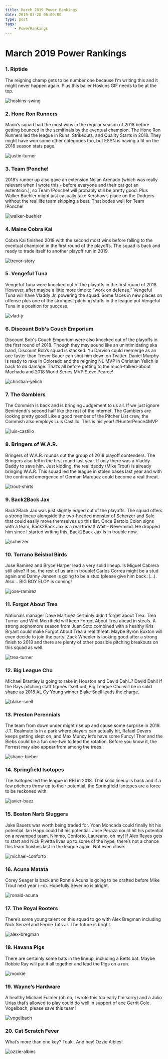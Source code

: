 ```yaml
---
title: March 2019 Power Rankings
date: 2019-03-28 06:00:00
type: post
tags:
    - PowerRankings
---
```


# March 2019 Power Rankings

### 1.  Riptide   
The reigning champ gets to be number one because I’m writing this and it might never happen again. Plus this baller Hoskins GIF needs to be at the top.

![hoskins-swing](https://i.redd.it/rd3hf9ihk6o21.gif)
### 2. Hone Ron Runners
Mario’s squad had the most wins in the regular season of 2018 before getting bounced in the semifinals by the eventual champion. The Hone Ron Runners led the league in Runs, Strikeouts, and Quality Starts in 2018. They might have won some other categories too, but ESPN is having a fit on the 2018 season stats page.

![justin-turner](http://mlb.mlb.com/images/2/4/0/299396240/102018_dugout_reaction_machado_bunt.gif)
### 3. Team !Ponche!
2018’s runner up also gave an extension Nolan Arenado (which was really relevant when I wrote this - before everyone and their cat got an extentsion.), so Team !Ponche! will probably still be pretty good. Plus Walker Buehler might just casually take Kershaw’s place on the Dodgers without the real life team skipping a beat. That bodes well for Team !Ponche!

![walker-buehler](http://mlb.mlb.com/images/0/2/0/299426020/102018_gif_buehler_reaction.gif)
### 4. Maine Cobra Kai
Cobra Kai finished 2018 with the second most wins before falling to the eventual champion in the first round of the playoffs. The squad is back and ready to trade itself to another playoff run in 2019.

![trevor-story](http://mlb.mlb.com/images/4/7/6/289073476/080518_col_story_eye_movement.gif)
### 5. Vengeful Tuna
Vengeful Tuna were knocked out of the playoffs in the first round of 2018. However, after maybe a little more time to “work on defense,” Vengeful Tuna will have Vladdy Jr. powering the squad. Some faces in new places on offense plus one of the strongest pitching staffs in the league put Vengeful Tuna in a position for success.

![vlad-jr](http://mlb.mlb.com/images/7/6/2/269875762/032818_blue_jays_gif_mid.gif)
### 6. Discount Bob's Couch Emporium
Discount Bob's Couch Emporium were also knocked out of the playoffs in the first round of 2018. Though they may sound like an unintimidating ska band, Discount Bob’s squad is stacked. Yu Darvish could reemerge as an ace faster than Trevor Bauer can shut him down on Twitter. Daniel Murphy is ready to rake in Colorado and the reigning NL MVP in Christian Yelich is back to do damage. That’s all before getting to the much-talked-about Machado and 2018 World Series MVP Steve Pearce!

![christian-yelich](http://mlb.mlb.com/images/4/0/4/299395404/102018_yelich_rounding_second.gif)
### 7. The Gamblers
The Commish is back and is bringing Judgement to us all. If we just ignore Benintendi’s second half like the rest of the internet, The Gamblers are looking pretty good! Like a good member of the Pitcher List crew, the Commish also employs Luis Castillo. This is his year! #HunterPence4MVP

![luis-castillo](http://mlb.mlb.com/images/8/7/6/282518876/062218_CIN_Castillo_Fist_Pump.gif)
### 8. Bringers of W.A.R.
Bringers of W.A.R. rounds out the group of 2018 playoff contenders. The Bringers also fell in the first round last year. If only there was a Vladdy Daddy to save him. Just kidding, the real daddy (Mike Trout) is already bringing W.A.R. This squad led the league in stolen bases last year and with the continued emergence of German Marquez could become a real threat.

![trout-shirts](http://mlb.mlb.com/images/7/9/4/285274794/071018_gif_trout_kids_dance_med.gif)
### 9. Back2Back Jax
Back2Back Jax was just slightly edged out of the playoffs. The squad offers a strong lineup alongside the two-headed monster of Scherzer and Sale that could easily move themselves up this list. Once Bartolo Colon signs with a team, Back2Back Jax is a real threat! Wait - Nevermind. He dropped him since I started writing this. Back2Back Jax is in trouble now.

![scherzer](http://mlb.mlb.com/images/8/4/2/284521842/070618_gif_wsh_scherzer_reaction_mid.gif)
### 10. Torrano Beisbol Birds
Jose Ramirez and Bryce Harper lead a very solid lineup. Is Miguel Cabrera still alive? If so, the rest of us are in trouble! Carlos Correa might be a stud again and Danny Jansen is going to be a stud (please give him back :(...). Also… BIG BOY ELOY is coming!

![jose-ramirez](http://mlb.mlb.com/images/2/3/0/296699230/093018_CLE_Ramirez_Hand_Signals.gif)
### 11. Forgot About Trea
Nationals manager Dave Martinez certainly didn’t forget about Trea. Trea Turner and Whit Merrifield will keep Forgot About Trea ahead in steals. A strong sophomore season from Juan Soto combined with a healthy Kris Bryant could make Forgot About Trea a real threat. Maybe Byron Buxton will even decide to join the party! Zack Wheeler is looking good after a strong finish to 2018 and there are plenty of other possible pitching breakouts on this squad as well.

![trea-turner](http://mlb.mlb.com/images/6/2/6/286858626/072218_gif_trea_turner_face_med.gif)
### 12. Big League Chu
Michael Brantley is going to rake in Houston and David Dahl..? David Dahl! If the Rays pitching staff figures itself out, Big League Chu will be in solid shape as 2018 AL Cy Young winner Blake Snell leads the charge.

![blake-snell](http://mlb.mlb.com/images/9/3/8/302127938/122118_xmas_tb_snell.gif)
### 13. Preston Perennials
The team from down under might rise up and cause some surprise in 2019. J.T. Realmuto is in a park where players can actually hit, Rafael Devers keeps getting slept on, and Max Muncy let’s have some Funcy! Thor and the Biebs could be a fun one-two to lead the rotation. Before you know it, the Forrest may also appear from among the trees.

![shane-bieber](http://mlb.mlb.com/images/3/6/2/291313362/082118_cle_bieber_clapping.gif)
### 14. Springfield Isotopes
The Isotopes led the league in RBI in 2018. That solid lineup is back and if a few pitchers throw up to their potential, the Springfield Isotopes are a force to be reckoned with.

![javier-baez](http://mlb.mlb.com/images/7/1/6/300904716/111918_baez_stink_face.gif)
### 15. Boston Narb Sluggers
Jake Bauers was worth being traded for. Yoan Moncada could finally hit his potential. Ian Happ could hit his potential. Jose Peraza could hit his potential on a revamped team. Nimmo, Conforto, Laureano, oh my! If Alex Reyes gets to start and Nick Pivetta lives up to some of the hype, there’s not a chance this team finishes last in the league again. Not even close.

![michael-conforto](http://mlb.mlb.com/images/1/1/2/294511112/091318_gif_nym_conforto_clapping.gif)
### 16. Acuna Matata
Corey Seager is back and Ronnie Acuna is going to be drafted before Mike Trout next year (:-o). Hopefully Severino is alright.

![ronald-acuna](http://mlb.mlb.com/images/6/8/0/300428680/110818_atl_acuna.gif)
### 17. The Royal Rooters
There’s some young talent on this squad to go with Alex Bregman including Nick Senzel and Fernie Tats Jr. The future is bright.

![alex-bregman](http://mlb.mlb.com/images/6/5/0/297421650/100818_bregamn_reporter_stare.gif)
### 18. Havana Pigs
There are certainly some bats in the lineup, including a Betts bat. Maybe Robbie Ray will put it all together and lead the Pigs on a run.

![mookie](http://mlb.mlb.com/images/4/4/6/304888446/030719_mookie_wave.gif)
### 19. Wayne’s Hardware
A healthy Michael Fulmer (oh no, I wrote this too early I'm sorry) and a Julio Urias that’s allowed to play could do well in support of ace Gerrit Cole. Vogelbach, please save this team!

![vogelbach](http://mlb.mlb.com/images/7/2/4/218251724/vogelback_nodding_med_hkj42cf5.gif)
### 20. Cat Scratch Fever
What’s more than one key? Touki. And hey! Ozzie Albies!

![ozzie-albies](http://mlb.mlb.com/images/9/2/2/289487922/080818_albies_acuna.gif)